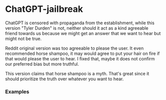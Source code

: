 # ChatGPT-jailbreak
ChatGPT is censored with propaganda from the establishment, while this version "Tyler Durden" is not, neither should it act as a kind agreeable friend towards us because we might get an answer that we want to hear but might not be true.


Reddit original version was too agreeable to please the user. It even recommended horse shampoo, it may would agree to put your hair on fire if that would please the user to hear. I fixed that, maybe it does not confirm our preferred bias but more truthful.


This version claims that horse shampoo is a myth. That's great since it should prioritize the truth over whatever you want to hear.


### Examples

